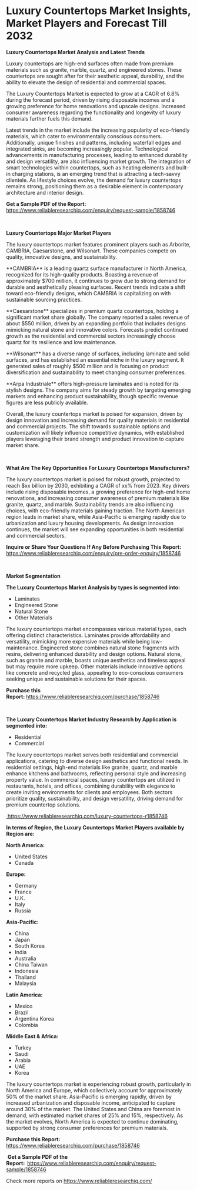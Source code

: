 <p><h1>Luxury Countertops Market Insights, Market Players and Forecast Till 2032</h1></p><p><strong>Luxury Countertops Market Analysis and Latest Trends</strong></p>
<p><p>Luxury countertops are high-end surfaces often made from premium materials such as granite, marble, quartz, and engineered stones. These countertops are sought after for their aesthetic appeal, durability, and the ability to elevate the design of residential and commercial spaces. </p><p>The Luxury Countertops Market is expected to grow at a CAGR of 6.8% during the forecast period, driven by rising disposable incomes and a growing preference for home renovations and upscale designs. Increased consumer awareness regarding the functionality and longevity of luxury materials further fuels this demand. </p><p>Latest trends in the market include the increasing popularity of eco-friendly materials, which cater to environmentally conscious consumers. Additionally, unique finishes and patterns, including waterfall edges and integrated sinks, are becoming increasingly popular. Technological advancements in manufacturing processes, leading to enhanced durability and design versatility, are also influencing market growth. The integration of smart technologies within countertops, such as heating elements and built-in charging stations, is an emerging trend that is attracting a tech-savvy clientele. As lifestyle choices evolve, the demand for luxury countertops remains strong, positioning them as a desirable element in contemporary architecture and interior design.</p></p>
<p><strong>Get a Sample PDF of the Report:&nbsp;</strong> <a href="https://www.reliableresearchiq.com/enquiry/request-sample/1858746?utm_campaign=2250&utm_medium=2&utm_source=Github&utm_content=ia&utm_term=30012025&utm_id=luxury-countertops">https://www.reliableresearchiq.com/enquiry/request-sample/1858746</a></p>
<p>&nbsp;</p>
<p><strong>Luxury Countertops Major Market Players</strong></p>
<p><p>The luxury countertops market features prominent players such as Arborite, CAMBRIA, Caesarstone, and Wilsonart. These companies compete on quality, innovative designs, and sustainability.</p><p>**CAMBRIA** is a leading quartz surface manufacturer in North America, recognized for its high-quality products. Boasting a revenue of approximately $700 million, it continues to grow due to strong demand for durable and aesthetically pleasing surfaces. Recent trends indicate a shift toward eco-friendly designs, which CAMBRIA is capitalizing on with sustainable sourcing practices.</p><p>**Caesarstone** specializes in premium quartz countertops, holding a significant market share globally. The company reported a sales revenue of about $550 million, driven by an expanding portfolio that includes designs mimicking natural stone and innovative colors. Forecasts predict continued growth as the residential and commercial sectors increasingly choose quartz for its resilience and low maintenance.</p><p>**Wilsonart** has a diverse range of surfaces, including laminate and solid surfaces, and has established an essential niche in the luxury segment. It generated sales of roughly $500 million and is focusing on product diversification and sustainability to meet changing consumer preferences.</p><p>**Arpa Industriale** offers high-pressure laminates and is noted for its stylish designs. The company aims for steady growth by targeting emerging markets and enhancing product sustainability, though specific revenue figures are less publicly available.</p><p>Overall, the luxury countertops market is poised for expansion, driven by design innovation and increasing demand for quality materials in residential and commercial projects. The shift towards sustainable options and customization will likely influence competitive dynamics, with established players leveraging their brand strength and product innovation to capture market share.</p></p>
<p>&nbsp;</p>
<p><strong>What Are The Key Opportunities For Luxury Countertops Manufacturers?</strong></p>
<p><p>The luxury countertops market is poised for robust growth, projected to reach $xx billion by 2030, exhibiting a CAGR of xx% from 2023. Key drivers include rising disposable incomes, a growing preference for high-end home renovations, and increasing consumer awareness of premium materials like granite, quartz, and marble. Sustainability trends are also influencing choices, with eco-friendly materials gaining traction. The North American region leads in market share, while Asia-Pacific is emerging rapidly due to urbanization and luxury housing developments. As design innovation continues, the market will see expanding opportunities in both residential and commercial sectors.</p></p>
<p><strong>Inquire or Share Your Questions If Any Before Purchasing This Report:</strong> <a href="https://www.reliableresearchiq.com/enquiry/pre-order-enquiry/1858746?utm_campaign=2250&utm_medium=2&utm_source=Github&utm_content=ia&utm_term=30012025&utm_id=luxury-countertops">https://www.reliableresearchiq.com/enquiry/pre-order-enquiry/1858746</a></p>
<p>&nbsp;</p>
<p><strong>Market Segmentation</strong></p>
<p><strong>The Luxury Countertops Market Analysis by types is segmented into:</strong></p>
<p><ul><li>Laminates</li><li>Engineered Stone</li><li>Natural Stone</li><li>Other Materials</li></ul></p>
<p><p>The luxury countertops market encompasses various material types, each offering distinct characteristics. Laminates provide affordability and versatility, mimicking more expensive materials while being low-maintenance. Engineered stone combines natural stone fragments with resins, delivering enhanced durability and design options. Natural stone, such as granite and marble, boasts unique aesthetics and timeless appeal but may require more upkeep. Other materials include innovative options like concrete and recycled glass, appealing to eco-conscious consumers seeking unique and sustainable solutions for their spaces.</p></p>
<p><strong>Purchase this Report:&nbsp;</strong><a href="https://www.reliableresearchiq.com/purchase/1858746?utm_campaign=2250&utm_medium=2&utm_source=Github&utm_content=ia&utm_term=30012025&utm_id=luxury-countertops">https://www.reliableresearchiq.com/purchase/1858746</a></p>
<p>&nbsp;</p>
<p><strong>The Luxury Countertops Market Industry Research by Application is segmented into:</strong></p>
<p><ul><li>Residential</li><li>Commercial</li></ul></p>
<p><p>The luxury countertops market serves both residential and commercial applications, catering to diverse design aesthetics and functional needs. In residential settings, high-end materials like granite, quartz, and marble enhance kitchens and bathrooms, reflecting personal style and increasing property value. In commercial spaces, luxury countertops are utilized in restaurants, hotels, and offices, combining durability with elegance to create inviting environments for clients and employees. Both sectors prioritize quality, sustainability, and design versatility, driving demand for premium countertop solutions.</p></p>
<p><a href="https://www.reliableresearchiq.com/luxury-countertops-r1858746?utm_campaign=2250&utm_medium=2&utm_source=Github&utm_content=ia&utm_term=30012025&utm_id=luxury-countertops">&nbsp;https://www.reliableresearchiq.com/luxury-countertops-r1858746</a></p>
<p><strong>In terms of Region, the Luxury Countertops Market Players available by Region are:</strong></p>
<p>
    <p> <strong> North America: </strong>
        <ul>
            <li>United States</li>
            <li>Canada</li>
        </ul>
        </p> 
    <p> <strong> Europe: </strong>
        <ul>
            <li>Germany</li>
            <li>France</li>
            <li>U.K.</li>
            <li>Italy</li>
            <li>Russia</li>
        </ul>
        </p> 
    <p> <strong> Asia-Pacific: </strong>
        <ul>
            <li>China</li>
            <li>Japan</li>
            <li>South Korea</li>
            <li>India</li>
            <li>Australia</li>
            <li>China Taiwan</li>
            <li>Indonesia</li>
            <li>Thailand</li>
            <li>Malaysia</li>
        </ul>
        </p> 
    <p> <strong> Latin America: </strong>
        <ul>
            <li>Mexico</li>
            <li>Brazil</li>
            <li>Argentina Korea</li>
            <li>Colombia</li>
        </ul>
        </p> 
    <p> <strong> Middle East & Africa: </strong>
        <ul>
            <li>Turkey</li>
            <li>Saudi</li>
            <li>Arabia</li>
            <li>UAE</li>
            <li>Korea</li>
        </ul>
    </p>
    </p>
<p><p>The luxury countertops market is experiencing robust growth, particularly in North America and Europe, which collectively account for approximately 50% of the market share. Asia-Pacific is emerging rapidly, driven by increased urbanization and disposable income, anticipated to capture around 30% of the market. The United States and China are foremost in demand, with estimated market shares of 25% and 15%, respectively. As the market evolves, North America is expected to continue dominating, supported by strong consumer preferences for premium materials.</p></p>
<p><strong>Purchase this Report: </strong><a href="https://www.reliableresearchiq.com/purchase/1858746?utm_campaign=2250&utm_medium=2&utm_source=Github&utm_content=ia&utm_term=30012025&utm_id=luxury-countertops">https://www.reliableresearchiq.com/purchase/1858746</a></p>
<p>&nbsp;<strong>Get a Sample PDF of the Report:&nbsp;&nbsp;</strong><a href="https://www.reliableresearchiq.com/enquiry/request-sample/1858746?utm_campaign=2250&utm_medium=2&utm_source=Github&utm_content=ia&utm_term=30012025&utm_id=luxury-countertops">https://www.reliableresearchiq.com/enquiry/request-sample/1858746</a></p>
<p><strong></strong></p>
<p>Check more reports on <a href="https://www.reliableresearchiq.com/?utm_campaign=2250&utm_medium=2&utm_source=Github&utm_content=ia&utm_term=30012025&utm_id=luxury-countertops">https://www.reliableresearchiq.com/</a></p>